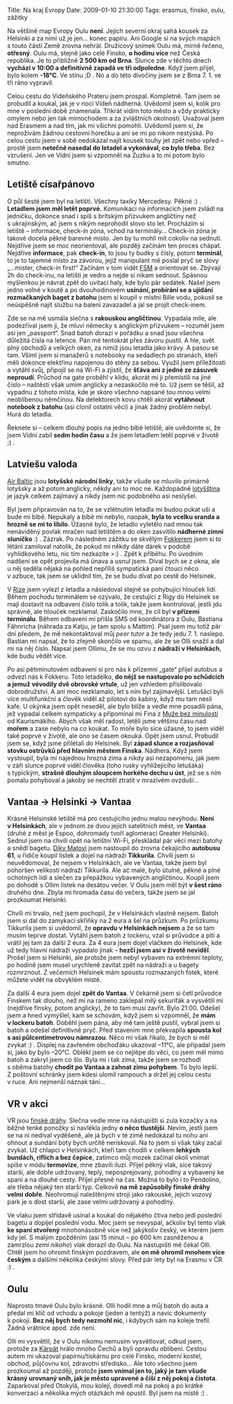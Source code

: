 Title: Na kraj Evropy
Date: 2009-01-10 21:30:00
Tags: erasmus, finsko, oulu, zážitky

Na většině map Evropy Oulu **není**. Jejich severní okraj sahá kousek za Helsinki a za nimi už je jen… konec papíru. Ani Google si na svých mapách s touto částí Země zrovna nehrál. Družicový snímek Oulu má, mírně řečeno, **otřesný**. Oulu má, stejně jako celé Finsko, **o hodinu více** než Česká republika. Je to přibližně **2 500 km od Brna**. Slunce zde v těchto dnech **vychází v 10:00 a definitivně zapadá ve tři odpoledne**. Když jsem přijel, bylo kolem **-18°C**. Ve stínu ;D . No a do této divočiny jsem se z Brna 7. 1. ve tři ráno vypravil.

Celou cestu do Vídeňského Prateru jsem prospal. Kompletně. Tam jsem se probudil a koukal, jak je v noci Vídeň nádherná. Uvědomil jsem si, kolik pro mne v poslední době znamenala. Třikrát vidím toto město a vždy prakticky omylem nebo jen tak mimochodem a za zvláštních okolností. Uvažoval jsem nad Erasmem a nad tím, jak mi všichni pomohli. Uvědomil jsem si, že neprožívám žádnou cestovní horečku a ani se mi po nikom nestýská. Po celou cestu jsem v sobě nedokázal najít kousek touhy jet zpět nebo vpřed – prostě jsem **netečně nasedal do letadel a vykonával, co bylo třeba**. Bez vzrušení. Jen ve Vídni jsem si vzpomněl na Zuzku a to mi potom bylo
smutno.

## Letiště císařpánovo

O půl šesté jsem byl na letišti. Všechny taxíky Mercedesy. Pěkné :) . **Letadlem jsem měl letět poprvé.** Komunikaci na informacích jsem zvládl na jedničku, dokonce snad i spíš s britským přízvukem angličtiny než s ukrajinským, ač jsem s nikým neprohodil slovo sto let. Procházím si letiště – informace, check-in zóna, vchod na terminály… Check-in zóna je takové docela pěkné barevné místo. Jen by tu mohli mít cokoliv na sednutí. Nejdříve jsem se moc neorientoval, ale později začínám ten proces chápat. Nejdříve **informace**, pak **check-in**, to jsou ty budky s čísly, potom **terminál**, to je to tajemné místo za závorou, jejíž manipulant mě poslal pryč se slovy „…mister, check-in first!“ Začínám v tom vidět [FSM](http://en.wikipedia.org/wiki/Finite_state_machine) a orientovat se. Zbývají 2h do check-inu, na letišti je vedro a nejde si nikam sednout. Spásnou myšlenkou je návrat zpět do uvítací haly, kde bylo pár sedátek. Našel jsem jedno volné v koutě a po dvouhodinovém **usínání, probírání se a ujídání rozmačkaných baget z batohu** jsem si koupil v místní Bille vodu, pokusil se neúspěšně najít službu na balení zavazadel a jal se projít check-inem.

Zde se na mě usmála slečna s **rakouskou angličtinou**. Vypadala mile, ale podezříval jsem ji, že mluví německy s anglickým přízvukem – rozuměl jsem asi jen „passport“. Snad batoh dorazí v pořádku a snad jsou všechna důležitá čísla na letence. Pán mě tentokrát přes závoru pustil. A hle, svět plný obchodů a velkých oken, za nimiž jsou letadla jako krávy. A pasou se tam. Všiml jsem si manažerů s notebooky na sedadlech po stranách, kteří měli dokonce elektřinu napojenou do stěny za sebou. Využil jsem příležitosti a vytáhl svůj, připojil se na Wi-Fi a zjistil, že **šťáva ani z jedné ze zásuvek neproudí**. Průchod na gate proběhl v klidu, akorát mi ji přemístili na jiné číslo – naštěstí však umím anglicky a nezaskočilo mě to. Už jsem se těšil, až vypadnu z tohoto místa, kde je skoro všechno napsané tou mnou velmi neoblíbenou němčinou. Na detektorech kovu chtěli akorát **vytáhnout notebook z batohu** (asi clonil ostatní věci) a jinak žádný problém nebyl. Hurá do letadla.

Řeknete si – celkem dlouhý popis na jedno blbé letiště, ale uvědomte si, že jsem Vídní zabil **sedm hodin času** a že jsem letadlem letěl poprvé v životě ;) .

## Latviešu valoda

[Air Baltic](http://en.wikipedia.org/wiki/Air_Baltic) jsou **lotyšské národní linky**, takže všude se mluvilo primárně lotyšsky a až potom anglicky, někdy ani to moc ne. Každopádně [lotyšština](http://cs.wikipedia.org/wiki/Lotyšština) je jazyk celkem zajímavý a nikdy jsem nic podobného asi neslyšel.

Byl jsem připravován na to, že se vzlétnutím letadla mi budou pukat uši a bude mi blbě. Nepukaly a blbě mi nebylo, naopak, **byla to vcelku sranda a hrozně se mi to líbilo**. Úžasné bylo, že letadlo vyletělo nad mnou tak nenáviděný povlak mračen nad letištěm a do oken zasvítilo **nádherné zimní sluníčko** :) . Zázrak. Po následném zážitku se skvělým [Fokkerem](http://en.wikipedia.org/wiki/Fokker_50) jsem si to létání zamiloval natolik, že pokud mi někdy dáte dárek v podobě vyhlídkového letu, nic tím nezkazíte \>:) . Zpět k příběhu. Po úvodním nadšení se opět projevila má únava a usnul jsem. Díval bych se z okna, ale u něj seděla nějaká na pohled nepříliš sympatická paní čtoucí něco v azbuce, tak jsem se uklidnil tím, že se budu dívat po cestě do Helsinek.

V [Rize](http://maps.google.com/maps?f=q&hl=cs&geocode=&q=riga&sll=49.224413,16.582588&sspn=0.00768,0.018432&g=riga&ie=UTF8&z=10&iwloc=addr) jsem vylezl z letadla a následoval stejně se pohybující hlouček lidí. Během pochodu terminálem se ozývalo, že cestující z Rigy do Helsinek se mají dostavit na odbavení číslo tolik a tolik, takže jsem kontroloval, jestli jdu správně, ale hlouček nezklamal. Zaskočilo mne, že cíl byl **v přízemí terminálu**. Během odbavení mi přišla SMS od koordinátora z Oulu, Bastiana Fähnricha (náhrada za Katju, je tam spolu s Mattim). Psal jsem mu totiž pár dní předem, že mě nekontaktoval můj *peer tutor* a že tedy jedu 7. 1. naslepo. Bastian mi napsal, že to zřejmě skončilo ve spamu, ale že se Olli snažil a dal mi na něj číslo. Napsal jsem Ollimu, že se mu ozvu z **nádraží v Helsinkách**, kde budu vědět více.

Po asi pětiminutovém odbavení si pro nás k přízemní „gate“ přijel autobus a odvezl nás k Fokkeru. Toto letadélko, **do nějž se nastupovalo po schůdcích a jemuž vévodily dvě obrovské vrtule**, už jen vzhledem přislibovalo dobrodružství. A ani moc nezklamalo, let s ním byl zajímavější. Letušáci byli více multifunkční a člověk viděl až pilotovi do kabiny, když mu tam nesli kafe. U okýnka jsem opět neseděl, ale bylo blíže a vedle mne posadili pána, jež vypadal celkem sympaticky a připomínal mi Fina z [Muže bez minulosti](http://www.csfd.cz/film/35366-muz-bez-minulosti-mies-vailla-menneisyytta/) od Kaurismäkiho. Abych však měl radost, letěli jsme většinu času nad **mořem** a zase nebylo na co koukat. To moře bylo sice úžasné, to jsem viděl také poprvé v životě, ale ono se časem okouká. Opět jsem usnul. Probudil jsem se, když jsme přilétali do Helsinek. Byl **západ slunce a rozjasňoval stovku ostrůvků před hlavním městem Finska**. Nádhera. Když jsem vystoupil, byla mi najednou hrozná zima a nikdy asi nezapomenu, jak jsem v záři slunce poprvé viděl člověka (toho rusky vyhlížejícího letušáka) s typickým, **strašně dlouhým sloupcem horkého dechu u úst**, jež se s ním pomalu pohyboval a jakoby se nechtěl ztratit v mrazivém ovzduší…

## Vantaa → Helsinki → Vantaa

Krásné Helsinské letiště má pro cestujícího jednu malou nevýhodu. **Není v Helsinkách**, ale v jednom ze dvou jejich satelitních měst, ve **Vantaa** (druhé z měst je Espoo, dohromady tvoří aglomeraci Greater Helsinki). Sednul jsem na chvíli opět na letištní Wi-Fi, přeskládal pár věcí mezi batohy a snědl bagetu. [Díky Matovi](http://blog.javorek.net/vsichni-jste-blazni-jenom-ja-jsem-letadlo/#comment-6275) jsem nastoupil do zrovna čekajícího **autobusu 61**, u řidiče koupil lístek a dojel na nádraží **Tikkurila**. Chvíli jsem si neuvědomoval, že nejsem v Helsinkách, ale ve Vantaa, takže jsem byl pohoršen velikostí nádraží Tikkurila. Ale ač malé, bylo útulné, pěkné a plné ochotných lidí a slečen za přepážkou vybavených angličtinou. Koupil jsem po dohodě s Ollim lístek na desátou večer. V Oulu jsem měl být **v šest ráno** druhého dne. Zbyla mi hromada času do večera, takže jsem se jal prozkoumat Helsinki.

Chvíli mi trvalo, než jsem pochopil, že v Helsinkách vlastně nejsem. Batoh jsem si dal do zamykací skříňky na 2 eura a šel na průzkum. Po průzkumu Tikkurila jsem si uvědomil, že **opravdu v Helsinkách nejsem** a že se tam musím teprve dostat. Vytáhl jsem batoh z lockeru, vzal si průvodce a pití a vrátil jej tam za další 2 eura. Za 4 eura jsem dojel vláčkem do Helsinek, kde už tedy hlavní nádraží vypadalo jinak – **hezčí jsem asi v životě neviděl**. Prošel jsem si Helsinki, ale protože jsem nebyl vybaven na extrémní teploty, po hodině jsem musel urychleně zavítat zpět na nádraží a u bagety rozmrznout. Z večerních Helsinek mám spoustu rozmazaných fotek, které můžete vidět na obvyklém místě.

Za další 4 eura jsem dojel **zpět do Vantaa**. V čekárně jsem si četl průvodce Finskem tak dlouho, než mi na rameno zaklepal milý sekuriťák a vysvětlil mi (nejdříve finsky, potom anglicky), že to tam musí zavřít. Bylo 21:00. Odešel jsem a hned vymýšlel, kam se schovám, když jsem si vzpomněl, že **mám v lockeru batoh**. Doběhl jsem pána, aby mě tam ještě pustil, vybral jsem si batoh a odešel definitivně pryč. Před stavením mne překvapila **spousta kol s asi půlcentimetrovou námrazou**. Něco mi však říkalo, že bych si měl zvykat :) . Displej na zavřeném obchoďáku ukazoval –11°C, ale připadal jsem si, jako by bylo –20°C. Oblékl jsem se co nejlépe do věcí, co jsem měl mimo batoh a zakryl jsem co šlo. Byla mi i tak zima, takže jsem se rozhodl s oběma batohy **chodit po Vantaa a zahnat zimu pohybem**. To bylo lepší. Z poštovní schránky jsem kdesi ulomil rampouch a držel jej celou cestu v ruce. Ani nejmenší náznak tání…

## VR v akci

VR jsou [finské dráhy](http://en.wikipedia.org/wiki/VR_Group). Slečna vedle mne na nástupišti si zula kozačky a na běžné tenké ponožky si navlékla jedny **o něco tlustější**. Nevím, jestli jsem se na ni nedíval vyděšeně, ale já bych v té zimě nedokázal tu nohu ani ohnout a sundání boty bych určitě neriskoval. Na to jsem si však taky začal zvykat. Už chlapci v Helsinkách, kteří tam chodili v celkem **lehkých bundách, riflích a bez čepice**, zatímco můj mozek začínal okolí vnímat spíše v módu **termovize**, mne zbavili iluzí. Přijel pěkný vlak, sice takový starší, ale dobře udržovaný, teplý, neposprejovaný, pohodlný a vybavený ke spaní a na dlouhé cesty. Přijel přesně na čas. Možná to bylo i to Pendolino, ale třeba nějaký ten starší typ. Celkově **na mě zapůsobily finské dráhy velmi dobře**. Neohromují naleštěnými stroji jako rakouské, jejich vozový park je o dost starší, ale zase velmi udržovaný a pohodlný.

Ve vlaku jsem střídavě usínal a koukal do nějakého čtiva nebo jedl poslední bagetu a dopíjel poslední vodu. Moc jsem se nevyspal, ačkoliv byl tento vlak **ke spaní stvořený** mnohonásobně více než jakýkoliv český, ve kterém jsem kdy jel. S malým zpožděním (asi 15 minut – po 600 km zasněženou a zamrzlou *zemí nikoho*) vlak dorazil do Oulu. Na nástupišti mě čekal Olli. Chtěl jsem ho ohromit finským pozdravem, ale **on mě ohromil mnohem více českým** a dalšími několika českými slovy. Před pár lety byl na Erasmu v ČR
:) .

## Oulu

Naprosto tmavé Oulu bylo krásné. Olli hodil mne a můj batoh do auta a předal mi klíč od vchodu a pokoje (jeden a tentýž) a navíc dokumenty k pokoji. **Bez něj bych tedy nezmohl nic**, i kdybych sám na koleje trefil. Žádná vrátnice apod. zde není.

Olli mi vysvětlil, že v Oulu nikomu nemusím vysvětlovat, odkud jsem, protože za [Kärpät](http://en.wikipedia.org/wiki/Karpat_Oulu) hrálo mnoho Čechů a byli opravdu oblíbení. Cestou autem mi ukazoval papírnu/tiskárnu pro celé Finsko, moderní kostel, obchod, půjčovnu kol, zdravotní středisko… Ale toto všechno jsem prozkoumal až později, protože **jsem vnímal jen to, jaký je tam všude krásný urovnaný sníh, jak je město upravené a čiší z něj pokoj a čistota**. Zaparkoval před Otokylä, mou kolejí, dovedl mě na pokoj a po krátké konverzaci a několika mých otázkách mě opustil. Byl jsem na místě
:) .